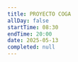 ```yaml
---
title: PROYECTO COGA
allDay: false
startTime: 08:30
endTime: 20:00
date: 2025-05-13
completed: null
---
```

